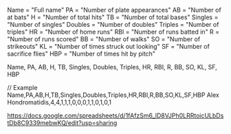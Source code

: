 Name = "Full name"
PA = "Number of plate appearances"
AB = "Number of at bats"
H = "Number of total hits"
TB = "Number of total bases"
Singles = "Number of singles"
Doubles = "Number of doubles"
Triples = "Number of triples"
HR = "Number of home runs"
RBI = "Number of runs batted in"
R = "Number of runs scored"
BB = "Number of walks"
SO = "Number of strikeouts"
KL = "Number of times struck out looking"
SF = "Number of sacrifice flies"
HBP = "Number of times hit by pitch"

Name, PA, AB, H, TB, Singles, Doubles, Triples, HR, RBI, R, BB, SO, KL, SF, HBP

// Example
Name,PA,AB,H,TB,Singles,Doubles,Triples,HR,RBI,R,BB,SO,KL,SF,HBP
Alex Hondromatidis,4,4,1,1,1,0,0,0,1,1,0,1,0,1


https://docs.google.com/spreadsheets/d/1fAfzSm6_lD8VJPh0LRRtoicULbDstDb8C9339mebwKQ/edit?usp=sharing